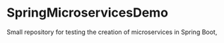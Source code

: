 # SpringMicroservicesDemo
Small repository for testing the creation of microservices in Spring Boot,
